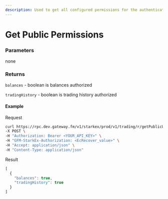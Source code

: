 ```yaml
---
description: Used to get all configured permissions for the authenticated user
---
```

# Get Public Permissions

### **Parameters**
none

### **Returns**
`balances` - boolean
is balances authorized

`tradingHistory` - boolean
is trading history authorized

#### **Example**

Request

```bash
curl https://rpc.dev.gateway.fm/v1/starkex/prod/v1/trading/r/getPublicUserPermissions \
-X POST \
-H "Authorization: Bearer <YOUR_API_KEY>" \
-H "GFM-StarkEx-Authorization: <EcRecover_value>" \
-H "Accept: application/json" \
-H "Content-Type: application/json"
```


Result

```javascript
[
  {
    "balances": true,
    "tradingHistory": true
  }
]
```